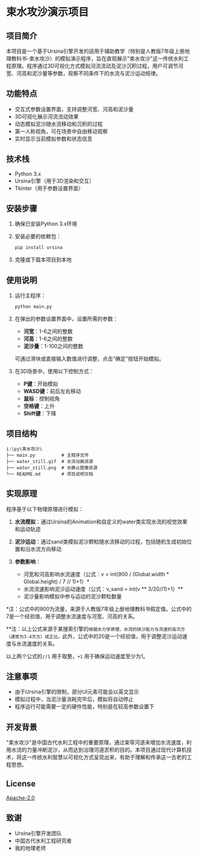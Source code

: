 # 束水攻沙演示项目

## 项目简介

本项目是一个基于Ursina引擎开发的适用于辅助教学（特别是人教版7年级上册地理教科书-束水攻沙）的模拟演示程序，旨在直观展示"束水攻沙"这一传统水利工程原理。程序通过3D可视化方式模拟河流流动及泥沙沉积过程，用户可调节河宽、河高和泥沙量等参数，观察不同条件下的水流与泥沙运动规律。

## 功能特点

- 交互式参数设置界面，支持调整河宽、河高和泥沙量
- 3D可视化展示河流流动效果
- 动态模拟泥沙随水流移动和沉积的过程
- 第一人称视角，可在场景中自由移动观察
- 实时显示当前模拟参数和状态信息

## 技术栈

- Python 3.x
- Ursina引擎（用于3D渲染和交互）
- Tkinter（用于参数设置界面）

## 安装步骤

1. 确保已安装Python 3.x环境

2. 安装必要的依赖包：
   ```bash
   pip install ursina
   ```

3. 克隆或下载本项目到本地

## 使用说明

1. 运行主程序：
   ```bash
   python main.py
   ```

2. 在弹出的参数设置界面中，设置所需的参数：
   - **河宽**：1-6之间的整数
   - **河高**：1-6之间的整数
   - **泥沙量**：1-100之间的整数
   
   可通过滑块或直接输入数值进行调整，点击"确定"按钮开始模拟。

3. 在3D场景中，使用以下控制方式：
   - **P键**：开始模拟
   - **WASD键**：前后左右移动
   - **鼠标**：控制视角
   - **空格键**：上升
   - **Shift键**：下降

## 项目结构

```
i:\py\束水攻沙\
├── main.py          # 主程序文件
├── water_still.gif  # 水流动画资源
├── water_still.png  # 水静止图像资源
└── README.md        # 项目说明文档
```

## 实现原理

程序基于以下物理原理进行模拟：

1. **水流模拟**：通过Ursina的Animation和自定义的water类实现水流的视觉效果和运动轨迹

2. **泥沙运动**：通过sand类模拟泥沙颗粒随水流移动的过程，包括随机生成初始位置和沿水流方向移动

3. **参数影响**：
   - 河宽和河高影响水流速度（公式：v = int(900 / (Global.width * Global.height) / 7 // 1)+1）*
   - 水流流速影响泥沙运动速度（公式：v_sand = int(v ** 3/20//1)+1）**
   - 泥沙量影响模拟中参与运动的泥沙颗粒数量

*注：公式中的900为流量，来源于人教版7年级上册地理教科书假定值。公式中的7是一个经验值，用于调整水流速度与河宽、河高的关系。

**注：以上公式来源于某搜索引擎的`根据水力学原理，水流的挟沙能力与流速的高次方（通常为3-4次方）成正比。`此外，公式中的20是一个经验值，用于调整泥沙运动速度与水流速度的关系。

以上两个公式的`//1` 用于取整，`+1` 用于确保运动速度至少为1。

## 注意事项

- 由于Ursina引擎的限制，部分UI元素可能会以英文显示
- 模拟过程中，当泥沙量消耗完毕后，模拟将自动停止
- 程序运行可能需要一定的硬件性能，特别是在较高参数设置下

## 开发背景

"束水攻沙"是中国古代水利工程中的重要原理，通过束窄河道来增加水流速度，利用水流的力量冲刷泥沙，从而达到治理河道淤积的目的。本项目通过现代计算机技术，将这一传统水利智慧以可视化方式呈现出来，有助于理解和传承这一古老的工程思想。

## License

[Apache-2.0](http://www.apache.org/licenses/)

## 致谢

- Ursina引擎开发团队
- 中国古代水利工程研究者
- 我的地理老师
        
